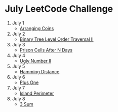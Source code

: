 # July LeetCode Challenge

1. July 1
	- [Arranging Coins](https://www.geeksforgeeks.org/maximum-height-coins-arranged-triangle/)
2. July 2
	- [Binary Tree Level Order Traversal II](https://www.geeksforgeeks.org/reverse-level-order-traversal/)
3. July 3
	- [Prison Cells After N Days](https://medium.com/@akshay_ravindran/day-31-prison-cells-after-n-days-6954ed481483)
4. July 4
	- [Ugly Number II](https://www.geeksforgeeks.org/ugly-numbers/)
5. July 5
	- [Hamming Distance](https://www.geeksforgeeks.org/hamming-distance-between-two-integers/)
6. July 6
	- [Plus One](https://www.geeksforgeeks.org/adding-one-to-number-represented-as-array-of-digits/)
7. July 7
	- [Island Perimeter](https://www.geeksforgeeks.org/find-perimeter-shapes-formed-1s-binary-matrix/)
8. July 8
	- [3 Sum]()
